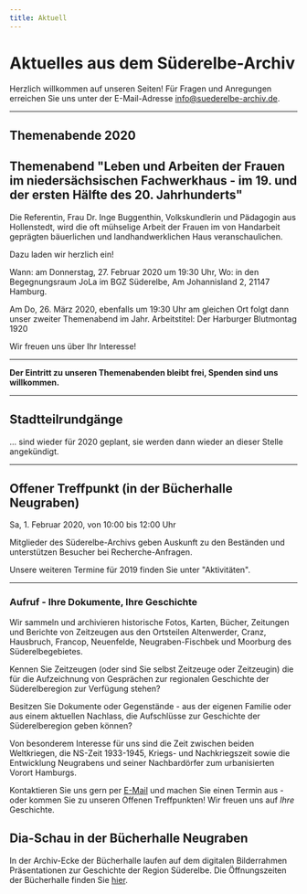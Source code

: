 ```yaml
---
title: Aktuell
---
```


# Aktuelles aus dem Süderelbe-Archiv

Herzlich willkommen auf unseren Seiten! Für Fragen und Anregungen erreichen Sie uns unter der
E-Mail-Adresse [info@suederelbe-archiv.de](mailto:info@suederelbe-archiv.de).

* * *



## **Themenabende 2020**

## Themenabend "Leben und Arbeiten der Frauen im niedersächsischen Fachwerkhaus - im 19. und der ersten Hälfte des 20. Jahrhunderts"
Die Referentin, Frau Dr. Inge Buggenthin, Volkskundlerin und Pädagogin aus Hollenstedt, wird die oft mühselige Arbeit der Frauen im von Handarbeit geprägten bäuerlichen und landhandwerklichen Haus veranschaulichen.

Dazu laden wir herzlich ein!

Wann: am Donnerstag, 27. Februar 2020 um 19:30 Uhr,
Wo: in den Begegnungsraum JoLa im BGZ Süderelbe, Am Johannisland 2, 21147 Hamburg.

Am Do, 26. März 2020, ebenfalls um 19:30 Uhr am gleichen Ort folgt dann unser zweiter Themenabend im Jahr.
Arbeitstitel: Der Harburger Blutmontag 1920 

Wir freuen uns über Ihr Interesse!

* * *

**Der Eintritt zu unseren Themenabenden bleibt frei, Spenden sind uns willkommen.**


* * *

## Stadtteilrundgänge

... sind wieder für 2020 geplant, sie werden dann wieder an dieser Stelle angekündigt.


* * *


## Offener Treffpunkt (in der Bücherhalle Neugraben)

Sa, 1. Februar 2020, von 10:00 bis 12:00 Uhr

Mitglieder des Süderelbe-Archivs geben Auskunft zu den Beständen und unterstützen Besucher bei Recherche-Anfragen.

Unsere weiteren Termine für 2019 finden Sie unter "Aktivitäten".



* * *

### Aufruf - Ihre Dokumente, Ihre Geschichte

Wir sammeln und archivieren historische Fotos, Karten, Bücher, Zeitungen
und Berichte von Zeitzeugen aus den Ortsteilen Altenwerder, Cranz,
Hausbruch, Francop, Neuenfelde, Neugraben-Fischbek und Moorburg des
Süderelbegebietes.

Kennen Sie Zeitzeugen (oder sind Sie selbst Zeitzeuge oder Zeitzeugin) die für die
Aufzeichnung von Gesprächen zur regionalen Geschichte der Süderelberegion zur Verfügung 
stehen?

Besitzen Sie Dokumente oder Gegenstände - aus der eigenen Familie oder aus
einem aktuellen Nachlass, die Aufschlüsse zur Geschichte der Süderelberegion
geben können?

Von besonderem Interesse für uns sind die Zeit zwischen beiden
Weltkriegen, die NS-Zeit 1933-1945, Kriegs- und Nachkriegszeit sowie die
Entwicklung Neugrabens und seiner Nachbardörfer zum urbanisierten Vorort Hamburgs.

Kontaktieren Sie uns gern per [E-Mail](mailto:info@suederelbe-archiv.de)
und machen Sie einen Termin aus - oder kommen Sie zu unseren Offenen
Treffpunkten! Wir freuen uns auf *Ihre* Geschichte.


## Dia-Schau in der Bücherhalle Neugraben

In der Archiv-Ecke der Bücherhalle laufen auf dem digitalen Bilderrahmen Präsentationen zur Geschichte der Region Süderelbe.
 Die Öffnungszeiten der Bücherhalle finden Sie
[hier](https://www.buecherhallen.de/neugraben).
